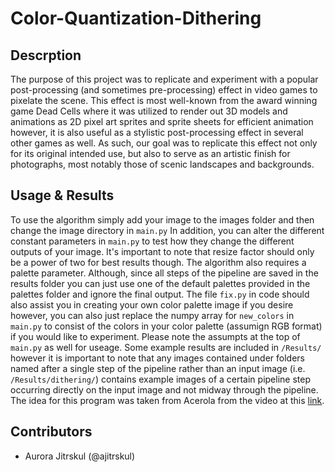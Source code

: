 # Color-Quantization-Dithering
## Descrption
The purpose of this project was to replicate and experiment with a popular post-processing (and sometimes pre-processing) effect in video games to pixelate the scene. This effect is most well-known from the award winning game Dead Cells where it was utilized to render out 3D models and animations as 2D pixel art sprites and sprite sheets for efficient animation however, it is also useful as a stylistic post-processing effect in several other games as well. As such, our goal was to replicate this effect not only for its original intended use, but also to serve as an artistic finish for photographs, most notably those of scenic landscapes and backgrounds.

## Usage & Results
To use the algorithm simply add your image to the images folder and then change the image directory in `main.py` In addition, you can alter the different constant parameters in `main.py` to test how they change the different outputs of your image. It's important to note that resize factor should only be a power of two for best results though. The algorithm also requires a palette parameter. Although, since all steps of the pipeline are saved in the results folder you can just use one of the default palettes provided in the palettes folder and ignore the final output. The file `fix.py` in code should also assist you in creating your own color palette image if you desire however, you can also just replace the numpy array for `new_colors` in `main.py` to consist of the colors in your color palette (assumign RGB format) if you would like to experiment. Please note the assumpts at the top of `main.py` as well for useage. Some example results are included in `/Results/` however it is important to note that any images contained under folders named after a single step of the pipeline rather than an input image (i.e. `/Results/dithering/`) contains example images of a certain pipeline step occurring directly on the input image and not midway through the pipeline. The idea for this program was taken from Acerola from the video at this [link](https://youtu.be/8wOUe32Pt-E?si=XNe3qiIK_sgqqSgI).

## Contributors
- Aurora Jitrskul (@ajitrskul)
